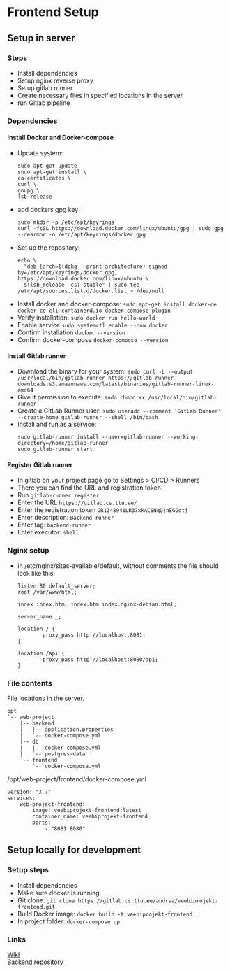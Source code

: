 # Frontend Setup

## Setup in server

### Steps
- Install dependencies
- Setup nginx reverse proxy
- Setup gitlab runner
- Create necessary files in specified locations in the server
- run Gitlab pipeline

### Dependencies

#### Install Docker and Docker-compose
- Update system:
    ```
    sudo apt-get update
    sudo apt-get install \
    ca-certificates \
    curl \
    gnupg \
    lsb-release
    ```
- add dockers gpg key:
    ```
    sudo mkdir -p /etc/apt/keyrings
    curl -fsSL https://download.docker.com/linux/ubuntu/gpg | sudo gpg --dearmor -o /etc/apt/keyrings/docker.gpg
    ```
- Set up the repository:
    ```
    echo \
      "deb [arch=$(dpkg --print-architecture) signed-by=/etc/apt/keyrings/docker.gpg] https://download.docker.com/linux/ubuntu \
      $(lsb_release -cs) stable" | sudo tee /etc/apt/sources.list.d/docker.list > /dev/null
    ```
- Install docker and docker-compose: `sudo apt-get install docker-ce docker-ce-cli containerd.io docker-compose-plugin`
- Verify installation: `sudo docker run hello-world`
- Enable service `sudo systemctl enable --now docker`
- Confirm installation `docker --version`
- Confirm docker-compose `docker-compose --version`

#### Install Gitlab runner
- Download the binary for your system: `sudo curl -L --output /usr/local/bin/gitlab-runner https://gitlab-runner-downloads.s3.amazonaws.com/latest/binaries/gitlab-runner-linux-amd64`
- Give it permission to execute: `sudo chmod +x /usr/local/bin/gitlab-runner`
- Create a GitLab Runner user: `sudo useradd --comment 'GitLab Runner' --create-home gitlab-runner --shell /bin/bash`
- Install and run as a service:
  ```
  sudo gitlab-runner install --user=gitlab-runner --working-directory=/home/gitlab-runner
  sudo gitlab-runner start
  ```

#### Register Gitlab runner
- In gitlab on your project page go to Settings > CI/CD > Runners
- There you can find the URL and registration token.
- Run `gitlab-runner register`
- Enter the URL `https://gitlab.cs.ttu.ee/`
- Enter the registration token `GR1348941LR37xkACSNqQjnEGGdtj`
- Enter description: `Backend runner`
- Enter tag: `backend-runner`
- Enter executor: `shell`

### Nginx setup
- in /etc/nginx/sites-available/default, without comments the file should look like this:
  ```
  listen 80 default_server;
  root /var/www/html;
  
  index index.html index.htm index.nginx-debian.html;
  
  server_name _;
  
  location / {
          proxy_pass http://localhost:8081;
  }
  
  location /api {
          proxy_pass http://localhost:8080/api;
  }
  ```

### File contents
File locations in the server.
```
opt
`-- web-project
    |-- backend
    |   |-- application.properties
    |   `-- docker-compose.yml
    |-- db
    |   |-- docker-compose.yml
    |   `-- postgres-data
    `-- frontend
        `-- docker-compose.yml
```
/opt/web-project/frontend/docker-compose.yml
```
version: "3.7"
services:
    web-project-frontend:
        image: veebiprojekt-frontend:latest
        container_name: veebiprojekt-frontend
        ports:
            - "8081:8080"
```


## Setup locally for development

### Setup steps
- Install dependencies
- Make sure docker is running
- Git clone: `git clone https://gitlab.cs.ttu.ee/andrsa/veebiprojekt-frontend.git`
- Build Docker image: `docker build -t veebiprojekt-frontend .`
- In project folder: `docker-compose up`

### Links
[Wiki](https://gitlab.cs.ttu.ee/andrsa/veebiprojekt-backend/-/wikis/home) <br>
[Backend repository](https://gitlab.cs.ttu.ee/andrsa/veebiprojekt-backend)
